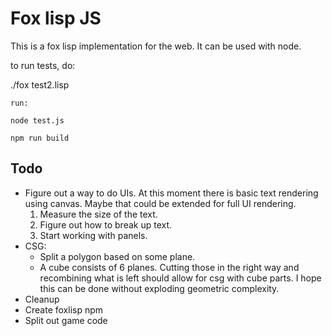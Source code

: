 # Fox lisp JS

This is a fox lisp implementation for the web. It can be used with node.

to run tests, do:

./fox test2.lisp

```
run:

node test.js

npm run build

```



## Todo
- Figure out a way to do UIs. At this moment there is basic text rendering using canvas. Maybe that could be extended for full UI rendering.
  1. Measure the size of the text.
  2. Figure out how to break up text.
  3. Start working with panels.
- CSG:
  - Split a polygon based on some plane.
  - A cube consists of 6 planes. Cutting those in the right way and recombining what is left should allow for csg with cube parts. I hope this can be done without exploding geometric complexity.
- Cleanup
 - Create foxlisp npm
 - Split out game code
 